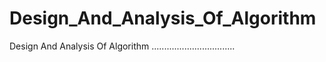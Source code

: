 # Design_And_Analysis_Of_Algorithm
Design And Analysis Of Algorithm
.................................
